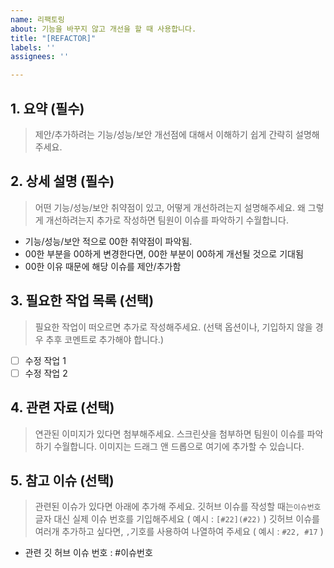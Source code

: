 ```yaml
---
name: 리팩토링
about: 기능을 바꾸지 않고 개선을 할 때 사용합니다.
title: "[REFACTOR]"
labels: ''
assignees: ''

---
```


## 1. 요약 (필수)
> 제안/추가하려는 기능/성능/보안 개선점에 대해서 이해하기 쉽게 간략히 설명해주세요.

## 2. 상세 설명 (필수)
> 어떤 기능/성능/보안 취약점이 있고, 어떻게 개선하려는지 설명해주세요.
> 왜 그렇게 개선하려는지 추가로 작성하면 팀원이 이슈를 파악하기 수월합니다.
- 기능/성능/보안 적으로 00한 취약점이 파악됨.
- 00한 부분을 00하게 변경한다면, 00한 부분이 00하게 개선될 것으로 기대됨
- 00한 이유 때문에 해당 이슈를 제안/추가함

## 3. 필요한 작업 목록 (선택)
> 필요한 작업이 떠오르면 추가로 작성해주세요. (선택 옵션이나, 기입하지 않을 경우 추후 코멘트로 추가해야 합니다.)
- [ ] 수정 작업 1
- [ ] 수정 작업 2

## 4. 관련 자료 (선택)
> 연관된 이미지가 있다면 첨부해주세요.
> 스크린샷을 첨부하면 팀원이 이슈를 파악하기 수월합니다.
> 이미지는 드래그 앤 드롭으로 여기에 추가할 수 있습니다.

## 5. 참고 이슈 (선택)
> 관련된 이슈가 있다면 아래에 추가해 주세요.
> 깃허브 이슈를 작성할 때는`이슈번호` 글자 대신 실제 이슈 번호를 기입해주세요 ( 예시 : `[#22](#22)` )
> 깃허브 이슈를 여러개 추가하고 싶다면, `,`기호를 사용하여 나열하여 주세요 
> ( 예시 : `#22, #17` )
- 관련 깃 허브 이슈 번호 : #이슈번호
